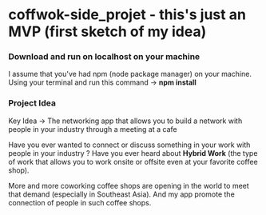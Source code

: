 # coffwok-side_projet - this's just an MVP (first sketch of my idea)

<h3>Download and run on localhost on your machine</h3>

I assume that you've had npm (node package manager) on your machine. Using your terminal and run this command -> <b>npm install</b>

<h3>Project Idea</h3>

Key Idea -> The networking app that allows you to build a network with people in your industry through a meeting at a cafe

Have you ever wanted to connect or discuss something in your work with people in your industry ? Have you ever heard about <b>Hybrid Work</b> (the type of work that 
allows you to work onsite or offsite even at your favorite coffee shop).

More and more coworking coffee shops are opening in the world to meet that demand (especially in Southeast Asia). And my app promote the connection of people in such 
coffee shops.
